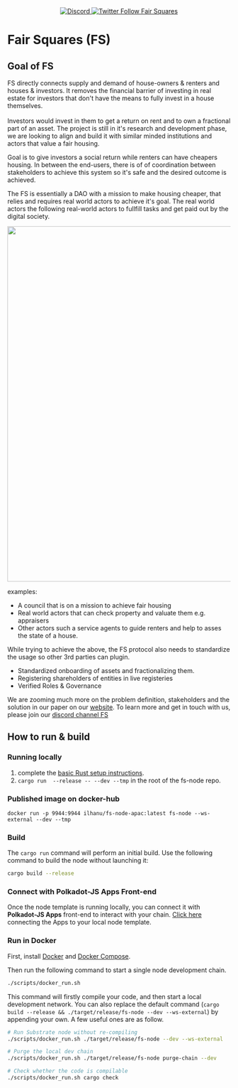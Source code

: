 <div align="center">
  <a href="https://discord.gg/5u3dxE49V5">
    <img alt="Discord" src="https://img.shields.io/discord/899662897003778139?label=Fair%20squares%20&logo=Discord&logoColor=red" />
  </a>
  <a href="https://twitter.com/FairSquares">
    <img alt="Twitter Follow Fair Squares" src="https://twitter.com/FairSquares"/>
  </a>
</div>


# Fair Squares (FS)
## Goal of FS
FS directly connects supply and demand of house-owners & renters and houses & investors. It removes the financial barrier of investing in real estate for investors that don't have the means to fully invest in a house themselves. <br>
<br>
Investors would invest in them to get a return on rent and to own a fractional part of an asset. The project is still in it's research and development phase, we are looking to align and build it with similar minded institutions and actors that value a fair housing.
<br>

Goal is to give investors a social return while renters can have cheapers housing. In between the end-users, there is of of coordination between stakeholders to achieve this system so it's safe and the desired outcome is achieved.

The FS is essentially a DAO with a mission to make housing cheaper, that relies and requires real world actors to achieve it's goal. The real world actors  the following real-world actors to fullfill tasks and get paid out by the digital society. 

<img src="assets/fs_works.jpeg" width="800">

examples:
- A council that is on a mission to achieve fair housing
- Real world actors that can check property and valuate them e.g. appraisers
- Other actors such a service agents to guide renters and help to asses the state of a house. 

While trying to achieve the above, the FS protocol also needs to standardize the usage so other 3rd parties can plugin. 

- Standardized onboarding of assets and fractionalizing them. 
- Registering shareholders of entities in live registeries
- Verified Roles & Governance

We are zooming much more on the problem definition, stakeholders and the solution in our paper on our [website](https://fair-squares.nl/). To learn more and get in touch with us, please join our [discord channel FS](https://discord.gg/5u3dxE49V5)



## How to run & build
### Running locally
1. complete the [basic Rust setup instructions](./docs/rust-setup.md).
1. `cargo run  --release -- --dev --tmp` in the root of the fs-node repo.

### Published image on docker-hub
`docker run -p 9944:9944 ilhanu/fs-node-apac:latest fs-node --ws-external --dev --tmp`

### Build

The `cargo run` command will perform an initial build. Use the following command to build the node
without launching it:

```sh
cargo build --release
```
### Connect with Polkadot-JS Apps Front-end

Once the node template is running locally, you can connect it with **Polkadot-JS Apps** front-end
to interact with your chain. [Click
here](https://polkadot.js.org/apps/#/explorer?rpc=ws://localhost:9944) connecting the Apps to your
local node template.

### Run in Docker

First, install [Docker](https://docs.docker.com/get-docker/) and
[Docker Compose](https://docs.docker.com/compose/install/).

Then run the following command to start a single node development chain.

```bash
./scripts/docker_run.sh
```

This command will firstly compile your code, and then start a local development network. You can
also replace the default command
(`cargo build --release && ./target/release/fs-node --dev --ws-external`)
by appending your own. A few useful ones are as follow.

```bash
# Run Substrate node without re-compiling
./scripts/docker_run.sh ./target/release/fs-node --dev --ws-external

# Purge the local dev chain
./scripts/docker_run.sh ./target/release/fs-node purge-chain --dev

# Check whether the code is compilable
./scripts/docker_run.sh cargo check
```
